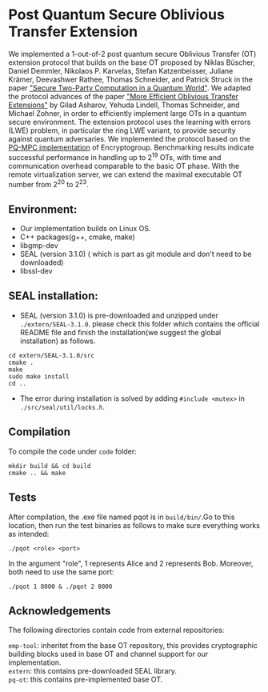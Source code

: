 # Post Quantum Secure Oblivious Transfer Extension
We implemented a 1-out-of-2 post quantum secure Oblivious Transfer (OT) extension protocol that
builds on the base OT proposed by Niklas Büscher, Daniel Demmler, Nikolaos P. Karvelas, Stefan Katzenbeisser, Juliane Krämer, Deevashwer Rathee, Thomas Schneider, and Patrick Struck in the paper ["Secure Two-Party Computation in a Quantum World"](https://eprint.iacr.org/2020/411). We
adapted the protocol advances of the paper ["More Efficient Oblivious Transfer Extensions"](https://eprint.iacr.org/2016/602) by Gilad Asharov, Yehuda Lindell, Thomas Schneider, and Michael Zohner, in order to efficiently implement large OTs in a quantum secure environment.
The extension protocol uses the learning with errors (LWE) problem, in particular the ring LWE variant, to provide security against quantum adversaries. We implemented the protocol based on the [PQ-MPC implementation](https://github.com/encryptogroup/PQ-MPC) of Encryptogroup. Benchmarking results indicate successful performance in handling up to 2<sup>19</sup> OTs, with time and communication overhead comparable to the basic OT phase. With the remote virtualization server, we can extend the maximal executable OT number from 2<sup>20</sup> to 2<sup>23</sup>.

## Environment:
 - Our implementation builds on Linux OS.
 - C++ packages(g++, cmake, make)
 - libgmp-dev 
 - SEAL (version 3.1.0) ( which is part as git module and don't need to be downloaded)
 - libssl-dev
## SEAL installation:
 - SEAL (version 3.1.0) is pre-downloaded and unzipped under ```./extern/SEAL-3.1.0```. please check this folder which contains the official README file and finish the installation(we suggest the global installation) as follows.
```
cd extern/SEAL-3.1.0/src
cmake .
make
sudo make install
cd ..
```
 - The error during installation is solved by adding ```#include <mutex>``` in ```./src/seal/util/locks.h```.

## Compilation

To compile the code under ```code``` folder:
```
mkdir build && cd build
cmake .. && make
```

## Tests

After compilation, the .exe file named pqot is in `build/bin/`.Go to this location, then run the test binaries as follows to make sure everything works as intended:

```
./pqot <role> <port>
```
In the argument "role", 1 represents Alice and 2 represents Bob. Moreover, both need to use the same port:
```
./pqot 1 8000 & ./pqot 2 8000 

```
## Acknowledgements
The following directories contain code from external repositories:  

`emp-tool`: inheritet from the base OT repository, this provides cryptographic building blocks used in base OT and channel support for our implementation.  
`extern`: this contains pre-downloaded SEAL library.  
`pq-ot`: this contains pre-implemented base OT.
